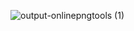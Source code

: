 ![output-onlinepngtools (1)](https://github.com/user-attachments/assets/c7d85efe-59aa-41ef-910a-93390a05368a)
